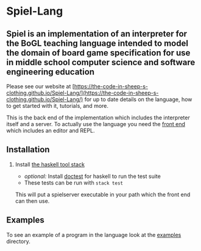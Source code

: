 # Spiel-Lang

## Spiel is an implementation of an interpreter for the BoGL teaching language intended to model the domain of board game specification for use in middle school computer science and software engineering education

Please see our website at [https://the-code-in-sheep-s-clothing.github.io/Spiel-Lang/](https://the-code-in-sheep-s-clothing.github.io/Spiel-Lang/) for up to date details on the language, how to get started with it, tutorials, and more.

This is the back end of the implementation which includes the interpreter itself and a server. To actually use the language you need the [front end](https://github.com/The-Code-In-Sheep-s-Clothing/Spiel-Front) which includes an editor and REPL. 

## Installation
1. Install [the haskell tool stack](https://docs.haskellstack.org/en/stable/install_and_upgrade/)

   * *optional:* Install [doctest](https://hackage.haskell.org/package/doctest) for haskell to run the test suite
   * These tests can be run with `stack test`
   
   This will put a spielserver executable in your path which the front end can then use. 
   
## Examples 
To see an example of a program in the language look at the [examples](examples/) directory.
